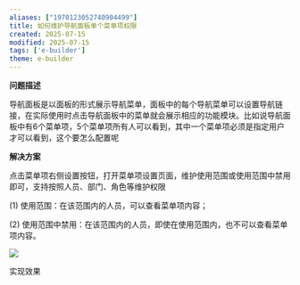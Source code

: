 ```yaml
---
aliases: ["1970123052740904499"]
title: 如何维护导航面板单个菜单项权限
created: 2025-07-15
modified: 2025-07-15
tags: ['e-builder']
theme: e-builder
---
```


**问题描述**

导航面板是以面板的形式展示导航菜单，面板中的每个导航菜单可以设置导航链接，在实际使用时点击导航面板中的菜单就会展示相应的功能模块。比如说导航面板中有6个菜单项，5个菜单项所有人可以看到，其中一个菜单项必须是指定用户才可以看到，这个要怎么配置呢

**解决方案**

点击菜单项右侧设置按钮，打开菜单项设置页面，维护使用范围或使用范围中禁用即可，支持按照人员、部门、角色等维护权限

(1) 使用范围：在该范围内的人员，可以查看菜单项内容；

(2) 使用范围中禁用：在该范围内的人员，即使在使用范围内，也不可以查看菜单项内容。

![](https://myhelpdoc.oss-cn-heyuan.aliyuncs.com/mdimages/279e42334b644483276546545e970b7f.jpg)

实现效果

